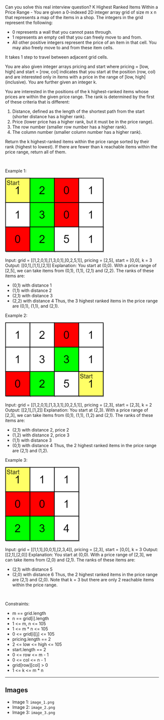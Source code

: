 Can you solve this real interview question? K Highest Ranked Items Within a Price Range - You are given a 0-indexed 2D integer array grid of size m x n that represents a map of the items in a shop. The integers in the grid represent the following:

 * 0 represents a wall that you cannot pass through.
 * 1 represents an empty cell that you can freely move to and from.
 * All other positive integers represent the price of an item in that cell. You may also freely move to and from these item cells.

It takes 1 step to travel between adjacent grid cells.

You are also given integer arrays pricing and start where pricing = [low, high] and start = [row, col] indicates that you start at the position (row, col) and are interested only in items with a price in the range of [low, high] (inclusive). You are further given an integer k.

You are interested in the positions of the k highest-ranked items whose prices are within the given price range. The rank is determined by the first of these criteria that is different:

 1. Distance, defined as the length of the shortest path from the start (shorter distance has a higher rank).
 2. Price (lower price has a higher rank, but it must be in the price range).
 3. The row number (smaller row number has a higher rank).
 4. The column number (smaller column number has a higher rank).

Return the k highest-ranked items within the price range sorted by their rank (highest to lowest). If there are fewer than k reachable items within the price range, return all of them.

 

Example 1:

![Example 1](./image_1.png)


Input: grid = [[1,2,0,1],[1,3,0,1],[0,2,5,1]], pricing = [2,5], start = [0,0], k = 3
Output: [[0,1],[1,1],[2,1]]
Explanation: You start at (0,0).
With a price range of [2,5], we can take items from (0,1), (1,1), (2,1) and (2,2).
The ranks of these items are:
- (0,1) with distance 1
- (1,1) with distance 2
- (2,1) with distance 3
- (2,2) with distance 4
Thus, the 3 highest ranked items in the price range are (0,1), (1,1), and (2,1).


Example 2:

![Example 2](./image_2.png)


Input: grid = [[1,2,0,1],[1,3,3,1],[0,2,5,1]], pricing = [2,3], start = [2,3], k = 2
Output: [[2,1],[1,2]]
Explanation: You start at (2,3).
With a price range of [2,3], we can take items from (0,1), (1,1), (1,2) and (2,1).
The ranks of these items are:
- (2,1) with distance 2, price 2
- (1,2) with distance 2, price 3
- (1,1) with distance 3
- (0,1) with distance 4
Thus, the 2 highest ranked items in the price range are (2,1) and (1,2).


Example 3:

![Example 3](./image_3.png)


Input: grid = [[1,1,1],[0,0,1],[2,3,4]], pricing = [2,3], start = [0,0], k = 3
Output: [[2,1],[2,0]]
Explanation: You start at (0,0).
With a price range of [2,3], we can take items from (2,0) and (2,1). 
The ranks of these items are: 
- (2,1) with distance 5
- (2,0) with distance 6
Thus, the 2 highest ranked items in the price range are (2,1) and (2,0). 
Note that k = 3 but there are only 2 reachable items within the price range.


 

Constraints:

 * m == grid.length
 * n == grid[i].length
 * 1 <= m, n <= 105
 * 1 <= m * n <= 105
 * 0 <= grid[i][j] <= 105
 * pricing.length == 2
 * 2 <= low <= high <= 105
 * start.length == 2
 * 0 <= row <= m - 1
 * 0 <= col <= n - 1
 * grid[row][col] > 0
 * 1 <= k <= m * n

---

## Images

- Image 1: `image_1.png`
- Image 2: `image_2.png`
- Image 3: `image_3.png`
